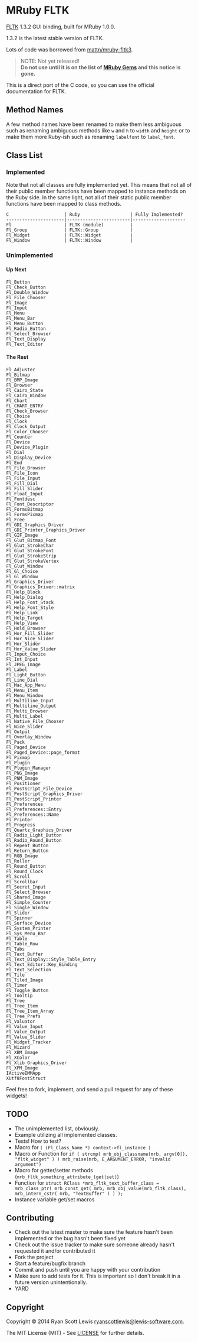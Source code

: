 # MRuby FLTK

[FLTK](http://www.fltk.org/index.php) 1.3.2 GUI binding, built for MRuby 1.0.0.

1.3.2 is the latest stable version of FLTK.

Lots of code was borrowed from [mattn/mruby-fltk3](https://github.com/mattn/mruby-fltk3).

> NOTE: Not yet released!  
> **Do not use until it is on the list of [MRuby Gems](http://www.mruby.org/libraries/) and this notice is gone.**

This is a direct port of the C code, so you can use the official documentation for FLTK.

## Method Names

A few method names have been renamed to make them less ambiguous such as renaming ambiguous methods like `w` and `h` to `width` and `height`
or to make them more Ruby-ish such as renaming `labelfont` to `label_font`.

## Class List

### Implemented

Note that not all classes are fully implemented yet.
This means that not all of their public member functions have been mapped to instance methods on the Ruby side.
In the same light, not all of their static public member functions have been mapped to class methods.

    C                     | Ruby                   | Fully Implemented?
    ----------------------|------------------------|--------------------
    Fl                    | FLTK (module)          | 
    Fl_Group              | FLTK::Group            | 
    Fl_Widget             | FLTK::Widget           | 
    Fl_Window             | FLTK::Window           | 

### Unimplemented

#### Up Next

    Fl_Button
    Fl_Check_Button
    Fl_Double_Window
    Fl_File_Chooser
    Fl_Image
    Fl_Input
    Fl_Menu
    Fl_Menu_Bar
    Fl_Menu_Button
    Fl_Radio_Button
    Fl_Select_Browser
    Fl_Text_Display
    Fl_Text_Editor

#### The Rest

    Fl_Adjuster
    Fl_Bitmap
    Fl_BMP_Image
    Fl_Browser
    Fl_Cairo_State
    Fl_Cairo_Window
    Fl_Chart
    FL_CHART_ENTRY
    Fl_Check_Browser
    Fl_Choice
    Fl_Clock
    Fl_Clock_Output
    Fl_Color_Chooser
    Fl_Counter
    Fl_Device
    Fl_Device_Plugin
    Fl_Dial
    Fl_Display_Device
    Fl_End
    Fl_File_Browser
    Fl_File_Icon
    Fl_File_Input
    Fl_Fill_Dial
    Fl_Fill_Slider
    Fl_Float_Input
    Fl_Fontdesc
    Fl_Font_Descriptor
    Fl_FormsBitmap
    Fl_FormsPixmap
    Fl_Free
    Fl_GDI_Graphics_Driver
    Fl_GDI_Printer_Graphics_Driver
    Fl_GIF_Image
    Fl_Glut_Bitmap_Font
    Fl_Glut_StrokeChar
    Fl_Glut_StrokeFont
    Fl_Glut_StrokeStrip
    Fl_Glut_StrokeVertex
    Fl_Glut_Window
    Fl_Gl_Choice
    Fl_Gl_Window
    Fl_Graphics_Driver
    Fl_Graphics_Driver::matrix
    Fl_Help_Block
    Fl_Help_Dialog
    Fl_Help_Font_Stack
    Fl_Help_Font_Style
    Fl_Help_Link
    Fl_Help_Target
    Fl_Help_View
    Fl_Hold_Browser
    Fl_Hor_Fill_Slider
    Fl_Hor_Nice_Slider
    Fl_Hor_Slider
    Fl_Hor_Value_Slider
    Fl_Input_Choice
    Fl_Int_Input
    Fl_JPEG_Image
    Fl_Label
    Fl_Light_Button
    Fl_Line_Dial
    Fl_Mac_App_Menu
    Fl_Menu_Item
    Fl_Menu_Window
    Fl_Multiline_Input
    Fl_Multiline_Output
    Fl_Multi_Browser
    Fl_Multi_Label
    Fl_Native_File_Chooser
    Fl_Nice_Slider
    Fl_Output
    Fl_Overlay_Window
    Fl_Pack
    Fl_Paged_Device
    Fl_Paged_Device::page_format
    Fl_Pixmap
    Fl_Plugin
    Fl_Plugin_Manager
    Fl_PNG_Image
    Fl_PNM_Image
    Fl_Positioner
    Fl_PostScript_File_Device
    Fl_PostScript_Graphics_Driver
    Fl_PostScript_Printer
    Fl_Preferences
    Fl_Preferences::Entry
    Fl_Preferences::Name
    Fl_Printer
    Fl_Progress
    Fl_Quartz_Graphics_Driver
    Fl_Radio_Light_Button
    Fl_Radio_Round_Button
    Fl_Repeat_Button
    Fl_Return_Button
    Fl_RGB_Image
    Fl_Roller
    Fl_Round_Button
    Fl_Round_Clock
    Fl_Scroll
    Fl_Scrollbar
    Fl_Secret_Input
    Fl_Select_Browser
    Fl_Shared_Image
    Fl_Simple_Counter
    Fl_Single_Window
    Fl_Slider
    Fl_Spinner
    Fl_Surface_Device
    Fl_System_Printer
    Fl_Sys_Menu_Bar
    Fl_Table
    Fl_Table_Row
    Fl_Tabs
    Fl_Text_Buffer
    Fl_Text_Display::Style_Table_Entry
    Fl_Text_Editor::Key_Binding
    Fl_Text_Selection
    Fl_Tile
    Fl_Tiled_Image
    Fl_Timer
    Fl_Toggle_Button
    Fl_Tooltip
    Fl_Tree
    Fl_Tree_Item
    Fl_Tree_Item_Array
    Fl_Tree_Prefs
    Fl_Valuator
    Fl_Value_Input
    Fl_Value_Output
    Fl_Value_Slider
    Fl_Widget_Tracker
    Fl_Wizard
    Fl_XBM_Image
    Fl_XColor
    Fl_Xlib_Graphics_Driver
    Fl_XPM_Image
    IActiveIMMApp
    XUtf8FontStruct

Feel free to fork, implement, and send a pull request for any of these widgets!

## TODO

* The unimplemented list, obviously.
* Example utilizing all implemented classes.
* Tests! How to test?
* Macro for `( (Fl_Class_Name *) context->fl_instance )`
* Macro or Function for `if ( strcmp( mrb_obj_classname(mrb, argv[0]), "fltk_widget" ) ) mrb_raise(mrb, E_ARGUMENT_ERROR, "invalid argument")`
* Macro for getter/setter methods (`mrb_fltk_something_attribute_(get|set)`)
* Function for `struct RClass *mrb_fltk_text_buffer_class = mrb_class_ptr( mrb_const_get( mrb, mrb_obj_value(mrb_fltk_class), mrb_intern_cstr( mrb, "TextBuffer" ) ) );`
* Instance variable get/set macros

## Contributing

* Check out the latest master to make sure the feature hasn't been implemented or the bug hasn't been fixed yet
* Check out the issue tracker to make sure someone already hasn't requested it and/or contributed it
* Fork the project
* Start a feature/bugfix branch
* Commit and push until you are happy with your contribution
* Make sure to add tests for it. This is important so I don't break it in a future version unintentionally.
* YARD

## Copyright

Copyright © 2014 Ryan Scott Lewis <ryanscottlewis@lewis-software.com>.

The MIT License (MIT) - See [LICENSE](LICENSE) for further details.
